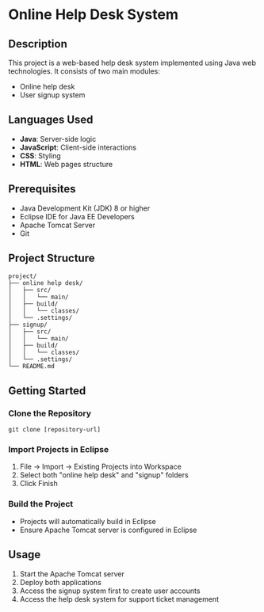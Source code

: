 # Online Help Desk System

## Description
This project is a web-based help desk system implemented using Java web technologies. It consists of two main modules:
* Online help desk
* User signup system

## Languages Used
* **Java**: Server-side logic
* **JavaScript**: Client-side interactions
* **CSS**: Styling
* **HTML**: Web pages structure

## Prerequisites
* Java Development Kit (JDK) 8 or higher
* Eclipse IDE for Java EE Developers
* Apache Tomcat Server
* Git

## Project Structure
```
project/
├── online help desk/
│   ├── src/
│   │   └── main/
│   ├── build/
│   │   └── classes/
│   └── .settings/
├── signup/
│   ├── src/
│   │   └── main/
│   ├── build/
│   │   └── classes/
│   └── .settings/
└── README.md
```

## Getting Started

### Clone the Repository
```
git clone [repository-url]
```

### Import Projects in Eclipse
1. File -> Import -> Existing Projects into Workspace
2. Select both "online help desk" and "signup" folders
3. Click Finish

### Build the Project
* Projects will automatically build in Eclipse
* Ensure Apache Tomcat server is configured in Eclipse

## Usage
1. Start the Apache Tomcat server
2. Deploy both applications
3. Access the signup system first to create user accounts
4. Access the help desk system for support ticket management